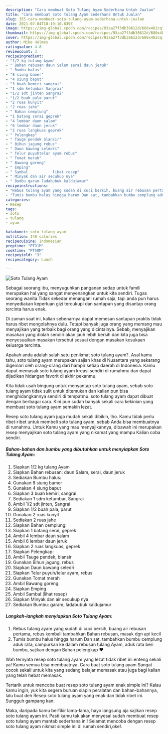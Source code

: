 ```yaml
---
description: "Cara membuat Soto Tulang Ayam Sederhana Untuk Jualan"
title: "Cara membuat Soto Tulang Ayam Sederhana Untuk Jualan"
slug: 355-cara-membuat-soto-tulang-ayam-sederhana-untuk-jualan
date: 2021-07-04T10:19:10.839Z
image: https://img-global.cpcdn.com/recipes/93aa27f3db38612d/680x482cq70/soto-tulang-ayam-foto-resep-utama.jpg
thumbnail: https://img-global.cpcdn.com/recipes/93aa27f3db38612d/680x482cq70/soto-tulang-ayam-foto-resep-utama.jpg
cover: https://img-global.cpcdn.com/recipes/93aa27f3db38612d/680x482cq70/soto-tulang-ayam-foto-resep-utama.jpg
author: Mike Holmes
ratingvalue: 4.8
reviewcount: 3
recipeingredient:
- "1/2 kg tulang Ayam"
- " Bahan rebusan daun Salam serai daun jeruk"
- " Bumbu halus"
- "8 siung bamer"
- "4 siung baput"
- "3 buah kemiri sangrai"
- "1 sdm ketumbar Sangrai"
- "1/2 sdt jinten Sangrai"
- "1/2 buah pala parut"
- "2 ruas kunyit"
- "2 ruas jahe"
- " Bahan cemplung"
- "1 batang serai geprek"
- "4 lembar daun salam"
- "6 lembar daun jeruk"
- "2 ruas langkuas geprek"
- " Pelengkap"
- " Tauge pendek blansir"
- " Bihun jagung rebus"
- " Daun bawang seledri"
- " Telur puyuhtelur ayam rebus"
- " Tomat merah"
- " Bawang goreng"
- " Emping"
- " Sambal           lihat resep"
- " Minyak dan air secukup nya"
- " Bumbu garam ladabubuk kaldujamur"
recipeinstructions:
- "Rebus tulang ayam yang sudah di cuci bersih, buang air rebusan pertama, rebus kembali tambahkan Bahan rebusan, masak dgn api kecil"
- "Tumis bumbu halus hingga harum Dan sat, tambahkan bumbu cemplung aduk rata, campurkan ke dalam rebusan tulang Ayam, aduk rata beri bumbu, sajikan dengan Bahan pelengkap ❤️"
categories:
- Resep
tags:
- soto
- tulang
- ayam

katakunci: soto tulang ayam 
nutrition: 148 calories
recipecuisine: Indonesian
preptime: "PT31M"
cooktime: "PT58M"
recipeyield: "3"
recipecategory: Lunch

---
```



![Soto Tulang Ayam](https://img-global.cpcdn.com/recipes/93aa27f3db38612d/680x482cq70/soto-tulang-ayam-foto-resep-utama.jpg)

Sebagai seorang ibu, menyuguhkan panganan sedap untuk famili merupakan hal yang sangat menyenangkan untuk kita sendiri. Tugas seorang  wanita Tidak sekedar menangani rumah saja, tapi anda pun harus menyediakan keperluan gizi tercukupi dan santapan yang disantap orang tercinta harus enak.

Di zaman  saat ini, kalian sebenarnya dapat memesan santapan praktis tidak harus ribet mengolahnya dulu. Tetapi banyak juga orang yang memang mau menyajikan yang terbaik bagi orang yang dicintainya. Sebab, menyajikan masakan yang diolah sendiri akan jauh lebih bersih dan kita juga bisa menyesuaikan masakan tersebut sesuai dengan masakan kesukaan keluarga tercinta. 



Apakah anda adalah salah satu penikmat soto tulang ayam?. Asal kamu tahu, soto tulang ayam merupakan sajian khas di Nusantara yang sekarang digemari oleh orang-orang dari hampir setiap daerah di Indonesia. Kamu dapat memasak soto tulang ayam kreasi sendiri di rumahmu dan dapat dijadikan hidangan favorit di akhir pekanmu.

Kita tidak usah bingung untuk menyantap soto tulang ayam, sebab soto tulang ayam tidak sulit untuk ditemukan dan kalian pun bisa menghidangkannya sendiri di tempatmu. soto tulang ayam dapat dibuat dengan berbagai cara. Kini pun sudah banyak sekali cara kekinian yang membuat soto tulang ayam semakin lezat.

Resep soto tulang ayam juga mudah sekali dibikin, lho. Kamu tidak perlu ribet-ribet untuk membeli soto tulang ayam, sebab Anda bisa membuatnya di rumahmu. Untuk Kamu yang mau menyajikannya, dibawah ini merupakan resep menyajikan soto tulang ayam yang nikamat yang mampu Kalian coba sendiri.

<!--inarticleads1-->

##### Bahan-bahan dan bumbu yang dibutuhkan untuk menyiapkan Soto Tulang Ayam:

1. Siapkan 1/2 kg tulang Ayam
1. Siapkan  Bahan rebusan: daun Salam, serai, daun jeruk
1. Sediakan  Bumbu halus:
1. Gunakan 8 siung bamer
1. Gunakan 4 siung baput
1. Siapkan 3 buah kemiri, sangrai
1. Sediakan 1 sdm ketumbar, Sangrai
1. Ambil 1/2 sdt jinten, Sangrai
1. Siapkan 1/2 buah pala, parut
1. Gunakan 2 ruas kunyit
1. Sediakan 2 ruas jahe
1. Siapkan  Bahan cemplung:
1. Siapkan 1 batang serai, geprek
1. Ambil 4 lembar daun salam
1. Ambil 6 lembar daun jeruk
1. Siapkan 2 ruas langkuas, geprek
1. Siapkan  Pelengkap:
1. Ambil  Tauge pendek, blansir
1. Gunakan  Bihun jagung, rebus
1. Siapkan  Daun bawang seledri
1. Siapkan  Telur puyuh/telur ayam, rebus
1. Gunakan  Tomat merah
1. Ambil  Bawang goreng
1. Siapkan  Emping
1. Ambil  Sambal           (lihat resep)
1. Siapkan  Minyak dan air secukup nya
1. Sediakan  Bumbu: garam, ladabubuk kaldujamur




<!--inarticleads2-->

##### Langkah-langkah menyiapkan Soto Tulang Ayam:

1. Rebus tulang ayam yang sudah di cuci bersih, buang air rebusan pertama, rebus kembali tambahkan Bahan rebusan, masak dgn api kecil
1. Tumis bumbu halus hingga harum Dan sat, tambahkan bumbu cemplung aduk rata, campurkan ke dalam rebusan tulang Ayam, aduk rata beri bumbu, sajikan dengan Bahan pelengkap ❤️




Wah ternyata resep soto tulang ayam yang lezat tidak ribet ini enteng sekali ya! Kamu semua bisa membuatnya. Cara buat soto tulang ayam Sangat cocok sekali untuk kita yang sedang belajar memasak atau juga bagi kalian yang telah hebat memasak.

Tertarik untuk mencoba buat resep soto tulang ayam enak simple ini? Kalau kamu ingin, yuk kita segera buruan siapin peralatan dan bahan-bahannya, lalu buat deh Resep soto tulang ayam yang enak dan tidak ribet ini. Sungguh gampang kan. 

Maka, daripada kamu berfikir lama-lama, hayo langsung aja sajikan resep soto tulang ayam ini. Pasti kamu tak akan menyesal sudah membuat resep soto tulang ayam mantab sederhana ini! Selamat mencoba dengan resep soto tulang ayam nikmat simple ini di rumah sendiri,oke!.

